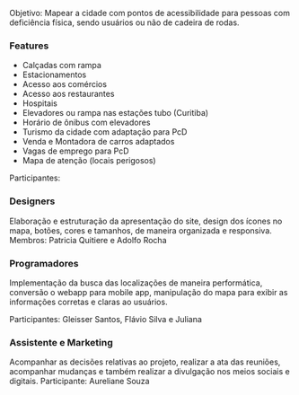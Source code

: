 Objetivo: Mapear a cidade com pontos de acessibilidade para pessoas com deficiência física, sendo usuários ou não de cadeira de rodas.

### Features
 - Calçadas com rampa
 - Estacionamentos
 - Acesso aos comércios
 - Acesso aos restaurantes
 - Hospitais
 - Elevadores ou rampa nas estações tubo (Curitiba)
 - Horário de ônibus com elevadores
 - Turismo da cidade com adaptação para PcD
 - Venda e Montadora de carros adaptados
 - Vagas de emprego para PcD
 - Mapa de atenção (locais perigosos)
 
Participantes:

### Designers 
 Elaboração e estruturação da apresentação do site, design dos ícones no mapa, botões, cores e tamanhos, de maneira organizada e responsiva.
 Membros: Patricia Quitiere e Adolfo Rocha

### Programadores
 Implementação da busca das localizações de maneira performática, conversão o webapp para mobile app, manipulação do mapa para exibir as informações corretas e claras ao usuários.

Participantes: Gleisser Santos, Flávio Silva e Juliana 

### Assistente e Marketing
 Acompanhar as decisões relativas ao projeto, realizar a ata das reuniões, acompanhar mudanças e também realizar a divulgação nos meios sociais e digitais.
 Participante: Aureliane Souza
 
